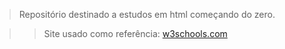 >Repositório destinado a estudos em html começando do zero.

>>Site usado como referência: <a href="https://www.w3schools.com">w3schools.com</a>
